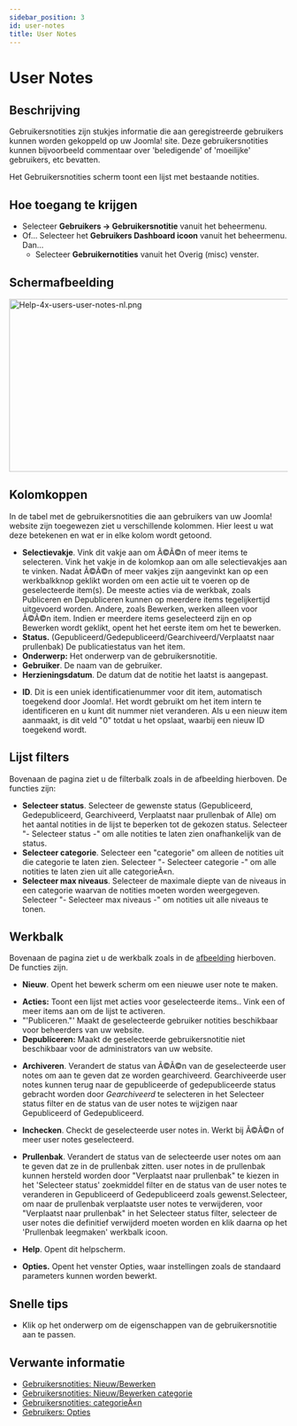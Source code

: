 ```yaml
---
sidebar_position: 3
id: user-notes
title: User Notes
---
```

# User Notes
## Beschrijving

Gebruikersnotities zijn stukjes informatie die aan geregistreerde
gebruikers kunnen worden gekoppeld op uw Joomla! site. Deze
gebruikersnotities kunnen bijvoorbeeld commentaar over 'beledigende' of
'moeilijke' gebruikers, etc bevatten.

Het Gebruikersnotities scherm toont een lijst met bestaande notities.

## Hoe toegang te krijgen

- Selecteer **Gebruikers **→** Gebruikersnotitie** vanuit het
  beheermenu.
- Of... Selecteer het **Gebruikers Dashboard icoon** vanuit het
  beheermenu. Dan...
  - Selecteer **Gebruikernotities** vanuit het Overig (misc) venster.

## Schermafbeelding

<img
src="https://docs.joomla.org/images/thumb/2/2b/Help-4x-users-user-notes-nl.png/800px-Help-4x-users-user-notes-nl.png.jpeg"
decoding="async"
srcset="https://docs.joomla.org/images/2/2b/Help-4x-users-user-notes-nl.png 1.5x"
data-file-width="1124" data-file-height="438" width="800" height="312"
alt="Help-4x-users-user-notes-nl.png" />

## Kolomkoppen

In de tabel met de gebruikersnotities die aan gebruikers van uw Joomla!
website zijn toegewezen ziet u verschillende kolommen. Hier leest u wat
deze betekenen en wat er in elke kolom wordt getoond.

- **Selectievakje**. Vink dit vakje aan om Ã©Ã©n of meer items te
  selecteren. Vink het vakje in de kolomkop aan om alle selectievakjes
  aan te vinken. Nadat Ã©Ã©n of meer vakjes zijn aangevinkt kan op een
  werkbalkknop geklikt worden om een actie uit te voeren op de
  geselecteerde item(s). De meeste acties via de werkbak, zoals
  Publiceren en Depubliceren kunnen op meerdere items tegelijkertijd
  uitgevoerd worden. Andere, zoals Bewerken, werken alleen voor Ã©Ã©n
  item. Indien er meerdere items geselecteerd zijn en op Bewerken wordt
  geklikt, opent het het eerste item om het te bewerken.
- **Status.** (Gepubliceerd/Gedepubliceerd/Gearchiveerd/Verplaatst naar
  prullenbak) De publicatiestatus van het item.
- **Onderwerp:** Het onderwerp van de gebruikersnotitie.
- **Gebruiker**. De naam van de gebruiker.
- **Herzieningsdatum**. De datum dat de notitie het laatst is aangepast.

<!-- -->

- **ID**. Dit is een uniek identificatienummer voor dit item,
  automatisch toegekend door Joomla!. Het wordt gebruikt om het item
  intern te identificeren en u kunt dit nummer niet veranderen. Als u
  een nieuw item aanmaakt, is dit veld "0" totdat u het opslaat, waarbij
  een nieuw ID toegekend wordt.

## Lijst filters

Bovenaan de pagina ziet u de filterbalk zoals in de afbeelding
hierboven. De functies zijn:

- **Selecteer status**. Selecteer de gewenste status (Gepubliceerd,
  Gedepubliceerd, Gearchiveerd, Verplaatst naar prullenbak of Alle) om
  het aantal notities in de lijst te beperken tot de gekozen status.
  Selecteer "- Selecteer status -" om alle notities te laten zien
  onafhankelijk van de status.
- **Selecteer categorie**. Selecteer een "categorie" om alleen de
  notities uit die categorie te laten zien. Selecteer "- Selecteer
  categorie -" om alle notities te laten zien uit alle categorieÃ«n.
- **Selecteer max niveaus**. Selecteer de maximale diepte van de niveaus
  in een categorie waarvan de notities moeten worden weergegeven.
  Selecteer "- Selecteer max niveaus -" om notities uit alle niveaus te
  tonen.

## Werkbalk

Bovenaan de pagina ziet u de werkbalk zoals in de
[afbeelding](#Schermafbeelding) hierboven. De functies zijn.

- **Nieuw**. Opent het bewerk scherm om een nieuwe user note te maken.

<!-- -->

- **Acties:** Toont een lijst met acties voor geselecteerde items.. Vink
  een of meer items aan om de lijst te activeren.
- "'Publiceren."' Maakt de geselecteerde gebruiker notities beschikbaar
  voor beheerders van uw website.
- **Depubliceren:** Maakt de geselecteerde gebruikersnotitie niet
  beschikbaar voor de administrators van uw website.

<!-- -->

- **Archiveren**. Verandert de status van Ã©Ã©n van de geselecteerde
  user notes om aan te geven dat ze worden gearchiveerd. Gearchiveerde
  user notes kunnen terug naar de gepubliceerde of gedepubliceerde
  status gebracht worden door *Gearchiveerd* te selecteren in het
  Selecteer status filter en de status van de user notes te wijzigen
  naar Gepubliceerd of Gedepubliceerd.

<!-- -->

- **Inchecken**. Checkt de geselecteerde user notes in. Werkt bij Ã©Ã©n
  of meer user notes geselecteerd.

<!-- -->

- **Prullenbak**. Verandert de status van de selecteerde user notes om
  aan te geven dat ze in de prullenbak zitten. user notes in de
  prullenbak kunnen hersteld worden door "Verplaatst naar prullenbak" te
  kiezen in het 'Selecteer status' zoekmiddel filter en de status van de
  user notes te veranderen in Gepubliceerd of Gedepubliceerd zoals
  gewenst.Selecteer, om naar de prullenbak verplaatste user notes te
  verwijderen, voor "Verplaatst naar prullenbak" in het Selecteer status
  filter, selecteer de user notes die definitief verwijderd moeten
  worden en klik daarna op het 'Prullenbak leegmaken' werkbalk icoon.

<!-- -->

- **Help**. Opent dit helpscherm.

<!-- -->

- **Opties.** Opent het venster Opties, waar instellingen zoals de
  standaard parameters kunnen worden bewerkt.

## Snelle tips

- Klik op het onderwerp om de eigenschappen van de gebruikersnotitie aan
  te passen.

## Verwante informatie

- [Gebruikersnotities:
  Nieuw/Bewerken](https://docs.joomla.org/Help4.x:User_Notes:_New_or_Edit/nl "Help4.x:User Notes: New or Edit/nl")
- [Gebruikersnotities: Nieuw/Bewerken
  categorie](https://docs.joomla.org/Help4.x:User_Notes:_New_or_Edit_Category/nl "Help4.x:User Notes: New or Edit Category/nl")
- [Gebruikersnotities:
  categorieÃ«n](https://docs.joomla.org/Help4.x:User_Notes:_Categories/nl "Help4.x:User Notes: Categories/nl")
- [Gebruikers:
  Opties](https://docs.joomla.org/Help4.x:Users:_Options/nl "Help4.x:Users: Options/nl")
